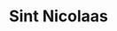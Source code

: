 ---
title: Sint Nicolaas
developer: Wiering Software
image: SintNicolaas.jpg
link: http://www.wieringsoftware.nl/sint/
android: https://play.google.com/store/apps/details?id=nl.wieringsoftware.sintnicolaas
---